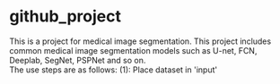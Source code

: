 # github_project
 
This is a project for medical image segmentation. This project includes common medical image segmentation models such as U-net, FCN, Deeplab, SegNet, PSPNet and so on.  
The use steps are as follows:
    (1): Place dataset in 'input'
